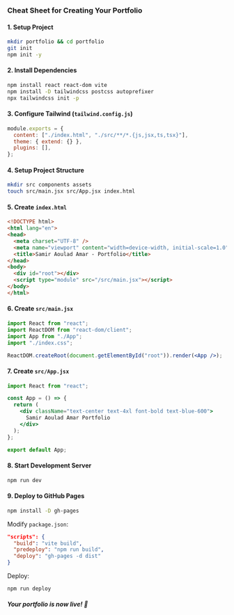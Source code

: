 ### **Cheat Sheet for Creating Your Portfolio**  

#### **1. Setup Project**  
```sh
mkdir portfolio && cd portfolio
git init
npm init -y
```

#### **2. Install Dependencies**  
```sh
npm install react react-dom vite
npm install -D tailwindcss postcss autoprefixer
npx tailwindcss init -p
```

#### **3. Configure Tailwind** (`tailwind.config.js`)  
```js
module.exports = {
  content: ["./index.html", "./src/**/*.{js,jsx,ts,tsx}"],
  theme: { extend: {} },
  plugins: [],
};
```

#### **4. Setup Project Structure**  
```sh
mkdir src components assets
touch src/main.jsx src/App.jsx index.html
```

#### **5. Create `index.html`**  
```html
<!DOCTYPE html>
<html lang="en">
<head>
  <meta charset="UTF-8" />
  <meta name="viewport" content="width=device-width, initial-scale=1.0" />
  <title>Samir Aoulad Amar - Portfolio</title>
</head>
<body>
  <div id="root"></div>
  <script type="module" src="/src/main.jsx"></script>
</body>
</html>
```

#### **6. Create `src/main.jsx`**  
```jsx
import React from "react";
import ReactDOM from "react-dom/client";
import App from "./App";
import "./index.css";

ReactDOM.createRoot(document.getElementById("root")).render(<App />);
```

#### **7. Create `src/App.jsx`**  
```jsx
import React from "react";

const App = () => {
  return (
    <div className="text-center text-4xl font-bold text-blue-600">
      Samir Aoulad Amar Portfolio
    </div>
  );
};

export default App;
```

#### **8. Start Development Server**  
```sh
npm run dev
```

#### **9. Deploy to GitHub Pages**  
```sh
npm install -D gh-pages
```
Modify `package.json`:  
```json
"scripts": {
  "build": "vite build",
  "predeploy": "npm run build",
  "deploy": "gh-pages -d dist"
}
```
Deploy:  
```sh
npm run deploy
```

##### **Your portfolio is now live! 🎉**